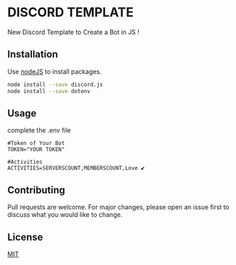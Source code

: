 # DISCORD TEMPLATE

New Discord Template to Create a Bot in JS !

## Installation

Use [nodeJS](https://nodejs.org/en/) to install packages.

```bash
node install --save discord.js
node install --save dotenv
```

## Usage
complete the .env file
```env
#Token of Your Bot
TOKEN="YOUR TOKEN"

#Activities
ACTIVITIES=SERVERSCOUNT,MEMBERSCOUNT,Love 💕
```

## Contributing
Pull requests are welcome. For major changes, please open an issue first to discuss what you would like to change.


## License
[MIT](https://choosealicense.com/licenses/mit/)

